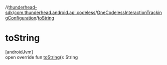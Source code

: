 //[thunderhead-sdk](../../../index.md)/[com.thunderhead.android.api.codeless](../index.md)/[OneCodelessInteractionTrackingConfiguration](index.md)/[toString](to-string.md)

# toString

[androidJvm]\
open override fun [toString](to-string.md)(): String

